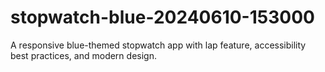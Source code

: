 # stopwatch-blue-20240610-153000
A responsive blue-themed stopwatch app with lap feature, accessibility best practices, and modern design.
